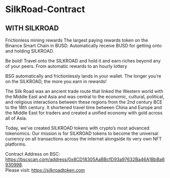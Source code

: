 # SilkRoad-Contract
## WITH SILKROAD
Frictionless mining rewards
The largest paying rewards token on the Binance Smart Chain in BUSD. Automatically receive BUSD for getting onto and holding SILKROAD.

Be bold! Travel onto the SILKROAD and hold it and earn riches beyond any of your peers. From automatic rewards to an hourly lottery

BSG automatically and frictionlessly lands in your wallet. The longer you’re on the SILKROAD, the more you earn in rewards!

The Silk Road was an ancient trade route that linked the Western world with the Middle East and Asia and was central to the economic, cultural, political, and religious interactions between these regions from the 2nd century BCE to the 18th century. It shortened travel time between China and Europe and the Middle East for traders and created a unified economy with gold across all of Asia.

Today, we’ve created SILKROAD tokens with crypto’s most advanced tokenomics. Our mission is for SILKROAD tokens to become the universal currency on all transactions across the internet alongside its very own NFT platforms.

Contract Address on BSC: https://bscscan.com/address/0x8CD18305AaBBcfD93a97632Ba46A1BbBa6930998.  
Please visit: https://silkroadtoken.com
